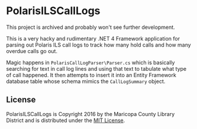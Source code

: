 # PolarisILSCallLogs

This project is archived and probably won't see further development.

This is a very hacky and rudimentary .NET 4 Framework application for parsing out Polaris ILS call logs to track how many hold calls and how many overdue calls go out.

Magic happens in `PolarisCallLogParser\Parser.cs` which is basically searching for text in call log lines and using that text to tabulate what type of call happened. It then attempts to insert it into an Entity Framework database table whose schema mimics the `CallLogSummary` object.

## License

PolarisILSCallLogs is Copyright 2016 by the Maricopa County Library District and is distributed under the [MIT License](http://opensource.org/licenses/MIT).
